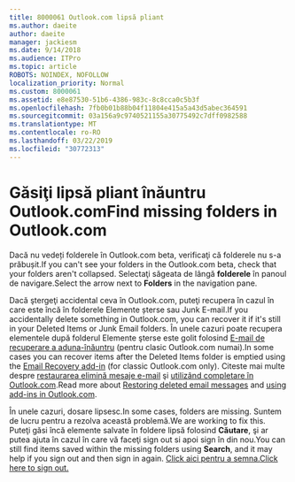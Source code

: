 ```yaml
---
title: 8000061 Outlook.com lipsă pliant
ms.author: daeite
author: daeite
manager: jackiesm
ms.date: 9/14/2018
ms.audience: ITPro
ms.topic: article
ROBOTS: NOINDEX, NOFOLLOW
localization_priority: Normal
ms.custom: 8000061
ms.assetid: e8e87530-51b6-4386-983c-8c8cca0c5b3f
ms.openlocfilehash: 7fb0b01b88b04f11804e415a5a43d5abec364591
ms.sourcegitcommit: 03a156a9c9740521155a30775492c7dff0982588
ms.translationtype: MT
ms.contentlocale: ro-RO
ms.lasthandoff: 03/22/2019
ms.locfileid: "30772313"
---
```

# <a name="find-missing-folders-in-outlookcom"></a><span data-ttu-id="aae09-102">Găsiţi lipsă pliant înăuntru Outlook.com</span><span class="sxs-lookup"><span data-stu-id="aae09-102">Find missing folders in Outlook.com</span></span>

<span data-ttu-id="aae09-103">Dacă nu vedeți folderele în Outlook.com beta, verificaţi că folderele nu s-a prăbușit.</span><span class="sxs-lookup"><span data-stu-id="aae09-103">If you can't see your folders in the Outlook.com beta, check that your folders aren't collapsed.</span></span> <span data-ttu-id="aae09-104">Selectaţi săgeata de lângă **folderele** în panoul de navigare.</span><span class="sxs-lookup"><span data-stu-id="aae09-104">Select the arrow next to **Folders** in the navigation pane.</span></span> 
  
<span data-ttu-id="aae09-105">Dacă ştergeţi accidental ceva în Outlook.com, puteţi recupera în cazul în care este încă în folderele Elemente șterse sau Junk E-mail.</span><span class="sxs-lookup"><span data-stu-id="aae09-105">If you accidentally delete something in Outlook.com, you can recover it if it's still in your Deleted Items or Junk Email folders.</span></span> <span data-ttu-id="aae09-106">În unele cazuri poate recupera elementele după folderul Elemente şterse este golit folosind [E-mail de recuperare a aduna-înăuntru](https://appsource.microsoft.com/product/office/WA104380447) (pentru clasic Outlook.com numai).</span><span class="sxs-lookup"><span data-stu-id="aae09-106">In some cases you can recover items after the Deleted Items folder is emptied using the [Email Recovery add-in](https://appsource.microsoft.com/product/office/WA104380447) (for classic Outlook.com only).</span></span> <span data-ttu-id="aae09-107">Citeste mai multe despre [restaurarea elimină mesaje e-mail](https://support.office.com/article/cf06ab1b-ae0b-418c-a4d9-4e895f83ed50) şi [utilizând completare în Outlook.com](https://support.office.com/article/a5672109-e4f3-4119-abea-72323e9653cf).</span><span class="sxs-lookup"><span data-stu-id="aae09-107">Read more about [Restoring deleted email messages](https://support.office.com/article/cf06ab1b-ae0b-418c-a4d9-4e895f83ed50) and [using add-ins in Outlook.com](https://support.office.com/article/a5672109-e4f3-4119-abea-72323e9653cf).</span></span>
  
<span data-ttu-id="aae09-108">În unele cazuri, dosare lipsesc.</span><span class="sxs-lookup"><span data-stu-id="aae09-108">In some cases, folders are missing.</span></span> <span data-ttu-id="aae09-109">Suntem de lucru pentru a rezolva această problemă.</span><span class="sxs-lookup"><span data-stu-id="aae09-109">We are working to fix this.</span></span> <span data-ttu-id="aae09-110">Puteţi găsi încă elemente salvate în foldere lipsă folosind **Căutare**, şi ar putea ajuta în cazul în care vă faceţi sign out si apoi sign în din nou.</span><span class="sxs-lookup"><span data-stu-id="aae09-110">You can still find items saved within the missing folders using **Search**, and it may help if you sign out and then sign in again.</span></span> [<span data-ttu-id="aae09-111">Click aici pentru a semna.</span><span class="sxs-lookup"><span data-stu-id="aae09-111">Click here to sign out.</span></span>](https://login.live.com/logout.srf)
  

